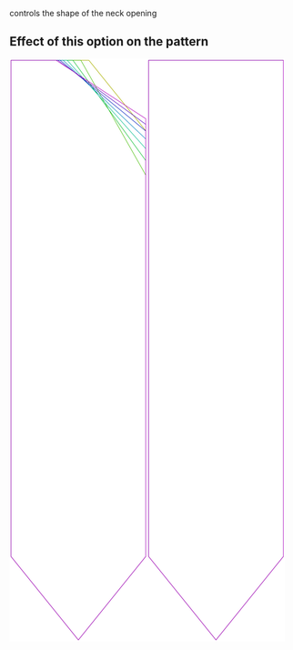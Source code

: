 controls the shape of the neck opening

## Effect of this option on the pattern

![This image shows the effect of this option by superimposing several variants that have a different value for this option](walburga_neckoratio_sample.svg "Effect of this option on the pattern")
